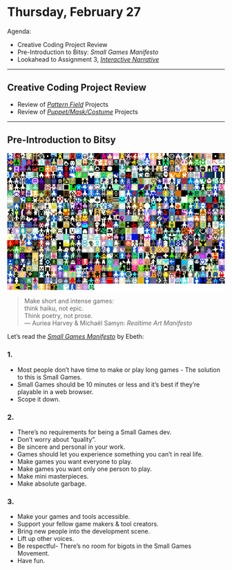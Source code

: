 # Thursday, February 27

Agenda: 

* Creative Coding Project Review
* Pre-Introduction to Bitsy: *Small Games Manifesto*
* Lookahead to Assignment 3, [*Interactive Narrative*](../assignments/interactive_narrative/readme.md)

---

## Creative Coding Project Review

* Review of [*Pattern Field*](https://openprocessing.org/class/95759/#/c/96712) Projects
* Review of [*Puppet/Mask/Costume*](https://openprocessing.org/class/95759/#/c/96713) Projects

---

## Pre-Introduction to Bitsy

![bitsy_mosaic_ragzouken.gif](img/bitsy_mosaic_ragzouken.gif)


> Make short and intense games:<br />
> think haiku, not epic.<br />
> Think poetry, not prose.<br />
> — Auriea Harvey & Michaël Samyn: *Realtime Art Manifesto*

Let’s read the [*Small Games Manifesto*](https://ebeth.itch.io/small-games-manifesto) by Ebeth:

### 1.

* Most people don’t have time to make or play long games - The solution to this is Small Games.
* Small Games should be 10 minutes or less and it’s best if they’re playable in a web browser.
* Scope it down.

### 2.

* There’s no requirements for being a Small Games dev.
* Don’t worry about “quality”.
* Be sincere and personal in your work.
* Games should let you experience something you can’t in real life.
* Make games you want everyone to play.
* Make games you want only one person to play.
* Make mini masterpieces.
* Make absolute garbage.

### 3.

* Make your games and tools accessible.
* Support your fellow game makers & tool creators.
* Bring new people into the development scene.
* Lift up other voices.
* Be respectful- There’s no room for bigots in the Small Games Movement.
* Have fun.
